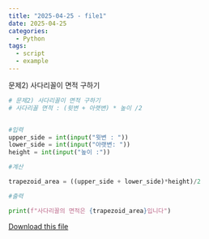 ```yaml
---
title: "2025-04-25 - file1"
date: 2025-04-25
categories:
  - Python
tags:
  - script
  - example
---
```


문제2) 사다리꼴이 면적 구하기

```python
# 문제2) 사다리꼴이 면적 구하기  
# 사다리꼴 면적 : (윗변 + 아랫변) * 높이 /2 


#입력 
upper_side = int(input("윗변 : "))
lower_side = int(input("아랫변: "))
height = int(input("높이 :"))

#계산

trapezoid_area = ((upper_side + lower_side)*height)/2

#출력

print(f"사다리꼴의 면적은 {trapezoid_area}입니다")
```

[Download this file](/assets/files/문제2.py)
